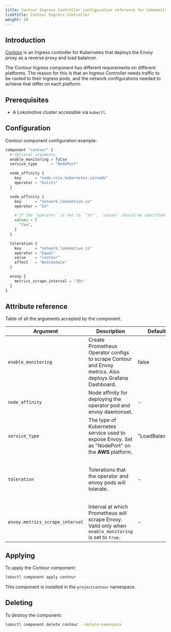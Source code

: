 ```yaml
---
title: Contour Ingress Controller configuration reference for Lokomotive
linkTitle: Contour Ingress Controller
weight: 10
---
```


## Introduction

[Contour](https://github.com/projectcontour/contour) is an Ingress controller for Kubernetes that
deploys the Envoy proxy as a reverse proxy and load balancer.

The Contour Ingress component has different requirements on different platforms. The reason for this
is that an Ingress Controller needs traffic to be routed to their ingress pods, and the network
configurations needed to achieve that differ on each platform.

## Prerequisites

* A Lokomotive cluster accessible via `kubectl`.

## Configuration

Contour component configuration example:

```tf
component "contour" {
  # Optional arguments
  enable_monitoring = false
  service_type      = "NodePort"

  node_affinity {
    key      = "node-role.kubernetes.io/node"
    operator = "Exists"
  }

  node_affinity {
    key      = "network.lokomotive.io"
    operator = "In"

    # If the `operator` is set to `"In"`, `values` should be specified.
    values = [
      "foo",
    ]
  }

  toleration {
    key      = "network.lokomotive.io"
    operator = "Equal"
    value    = "contour"
    effect   = "NoSchedule"
  }

  envoy {
    metrics_scrape_interval = "30s"
  }
}
```

## Attribute reference

Table of all the arguments accepted by the component.

| Argument                        | Description                                                                                             | Default        | Type                                                                                                           | Required |
|---------------------------------|---------------------------------------------------------------------------------------------------------|----------------|----------------------------------------------------------------------------------------------------------------|----------|
| `enable_monitoring`             | Create Prometheus Operator configs to scrape Contour and Envoy metrics. Also deploys Grafana Dashboard. | false          | bool                                                                                                           | false    |
| `node_affinity`                 | Node affinity for deploying the operator pod and envoy daemonset.                                       | -              | list(object({key = string, operator = string, values = list(string)}))                                         | false    |
| `service_type`                  | The type of Kubernetes service used to expose Envoy. Set as "NodePort" on the **AWS** platform.         | "LoadBalancer" | string                                                                                                         | false    |
| `toleration`                    | Tolerations that the operator and envoy pods will tolerate.                                             | -              | list(object({key = string, effect = string, operator = string, value = string, toleration_seconds = string })) | false    |
| `envoy.metrics_scrape_interval` | Interval at which Prometheus will scrape Envoy. Valid only when `enable_monitoring` is set to `true`.   | -              | string                                                                                                         | false    |


## Applying

To apply the Contour component:

```bash
lokoctl component apply contour
```

This component is installed in the `projectcontour` namespace.

## Deleting

To destroy the component:

```bash
lokoctl component delete contour --delete-namespace
```
